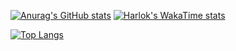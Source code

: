 [![Anurag's GitHub stats](https://github-readme-stats.vercel.app/api?username=UnknownSuperficialNight&show_icons=true&theme=neon&locale=en&hide_border=true)](https://github.com/anuraghazra/github-readme-stats)
[![Harlok's WakaTime stats](https://github-readme-stats.vercel.app/api/wakatime?username=SuperficialNight&theme=codeSTACKr&bg_color=60,581845,edbb99)](https://github.com/anuraghazra/github-readme-stats)

[![Top Langs](https://github-readme-stats.vercel.app/api/top-langs/?username=UnknownSuperficialNight&show_icons=true&theme=blue_navy&layout=donut&hide_border=true)](https://github.com/UnknownSuperficialNight/github-readme-stats)
